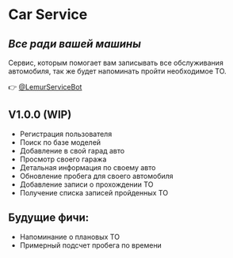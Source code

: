# Car Service
## _Все ради вашей машины_


Сервис, которым помогает вам записывать все обслуживания автомобиля, так же будет напоминать пройти необходимое ТО.

👉 [@LemurServiceBot](https://t.me/LemurServiceBot)

## V1.0.0 (WIP)

- Регистрация пользователя
- Поиск по базе моделей
- Добавление в свой гарад авто
- Просмотр своего гаража
- Детальная информация по своему авто
- Обновление пробега для своего автомобиля
- Добавление записи о прохождении ТО
- Получение списка записей пройденных ТО


## Будущие фичи:

- Напоминание о плановых ТО
- Примерный подсчет пробега по времени